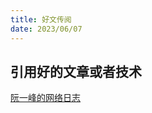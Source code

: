 ```yaml
---
title: 好文传阅
date: 2023/06/07
---
```


## 引用好的文章或者技术

[阮一峰的网络日志](https://www.ruanyifeng.com/blog/archives.html)